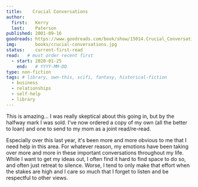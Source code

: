 ```yaml
---
title:    Crucial Conversations
author: 
  first:   Kerry
  last:    Paterson
published: 2001-09-16 
goodreads: https://www.goodreads.com/book/show/15014.Crucial_Conversations
img:       books/crucial-conversations.jpg
status:    current-first-read
read:   # must order recent first
  - start: 2020-01-25 
    end:   # YYYY-MM-DD
type: non-fiction
tags: # library, own-this, scifi, fantasy, historical-fiction
  - business
  - relationships
  - self-help
  - library
---
```


This is amazing... I was really skeptical about this going in, but by the halfway mark I was sold. I've now ordered a copy of my own (all the better to loan) and one to send to my mom as a joint read/re-read. 

Especially over this last year, it's been more and more obvious to me that I need help in this area. For whatever reason, my emotions have been taking over more and more in these important conversations throughout my life. While I want to get my ideas out, I often find it hard to find space to do so, and often just retreat to silence. Worse, I tend to only make that effort when the stakes are high and I care so much that I forget to listen and be respectful to other views.
